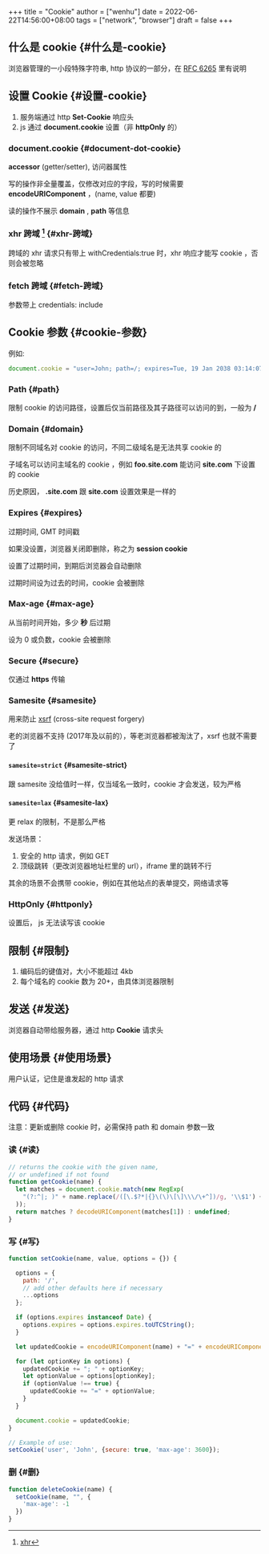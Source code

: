 +++
title = "Cookie"
author = ["wenhu"]
date = 2022-06-22T14:56:00+08:00
tags = ["network", "browser"]
draft = false
+++

## 什么是 cookie {#什么是-cookie}

浏览器管理的一小段特殊字符串, http 协议的一部分，在  [RFC 6265](https://datatracker.ietf.org/doc/html/rfc6265)  里有说明


## 设置 Cookie {#设置-cookie}

1.  服务端通过 http **Set-Cookie** 响应头
2.  js 通过 **document.cookie** 设置（非 **httpOnly** 的）


### document.cookie {#document-dot-cookie}

**accessor** (getter/setter), 访问器属性

写的操作非全量覆盖，仅修改对应的字段，写的时候需要 **encodeURIComponent** ，(name, value 都要)

读的操作不展示 **domain** , **path** 等信息


### xhr 跨域 [^fn:1] {#xhr-跨域}

跨域的 xhr 请求只有带上 withCredentials:true 时，xhr 响应才能写 cookie ，否则会被忽略


### fetch 跨域 {#fetch-跨域}

参数带上 credentials: include


## Cookie 参数 {#cookie-参数}

例如:

```js
document.cookie = "user=John; path=/; expires=Tue, 19 Jan 2038 03:14:07 GMT; domain=.foo.com; max-age=0; secure; samesite=lax; httpOnly"
```


### Path {#path}

限制 cookie 的访问路径，设置后仅当前路径及其子路径可以访问的到，一般为  **/**


### Domain {#domain}

限制不同域名对 cookie 的访问，不同二级域名是无法共享 cookie 的

子域名可以访问主域名的 cookie ，例如 **foo.site.com** 能访问 **site.com** 下设置的 cookie

历史原因， **.site.com**  跟 **site.com** 设置效果是一样的


### Expires {#expires}

过期时间, GMT 时间戳

如果没设置，浏览器关闭即删除，称之为 **session cookie**

设置了过期时间，到期后浏览器会自动删除

过期时间设为过去的时间，cookie 会被删除


### Max-age {#max-age}

从当前时间开始，多少 **秒** 后过期

设为 0 或负数，cookie 会被删除


### Secure {#secure}

仅通过 **https** 传输


### Samesite {#samesite}

用来防止 [xsrf](./csrf) (cross-site request forgery)

老的浏览器不支持 (2017年及以前的），等老浏览器都被淘汰了，xsrf 也就不需要了


#### `samesite=strict` {#samesite-strict}

跟 samesite 没给值时一样，仅当域名一致时，cookie 才会发送，较为严格


#### `samesite=lax` {#samesite-lax}

更 relax 的限制，不是那么严格

发送场景：

1.  安全的 http 请求，例如 GET
2.  顶级跳转（更改浏览器地址栏里的 url），iframe 里的跳转不行

其余的场景不会携带 cookie，例如在其他站点的表单提交，网络请求等


### HttpOnly {#httponly}

设置后， js 无法读写该 cookie


## 限制 {#限制}

1.  编码后的键值对，大小不能超过 4kb
2.  每个域名的 cookie 数为 20+，由具体浏览器限制


## 发送 {#发送}

浏览器自动带给服务器，通过 http **Cookie** 请求头


## 使用场景 {#使用场景}

用户认证，记住是谁发起的 http 请求


## 代码 {#代码}

注意：更新或删除 cookie 时，必需保持 path 和 domain 参数一致


### 读 {#读}

```js
// returns the cookie with the given name,
// or undefined if not found
function getCookie(name) {
  let matches = document.cookie.match(new RegExp(
    "(?:^|; )" + name.replace(/([\.$?*|{}\(\)\[\]\\\/\+^])/g, '\\$1') + "=([^;]*)"
  ));
  return matches ? decodeURIComponent(matches[1]) : undefined;
}
```


### 写 {#写}

```js
function setCookie(name, value, options = {}) {

  options = {
    path: '/',
    // add other defaults here if necessary
    ...options
  };

  if (options.expires instanceof Date) {
    options.expires = options.expires.toUTCString();
  }

  let updatedCookie = encodeURIComponent(name) + "=" + encodeURIComponent(value);

  for (let optionKey in options) {
    updatedCookie += "; " + optionKey;
    let optionValue = options[optionKey];
    if (optionValue !== true) {
      updatedCookie += "=" + optionValue;
    }
  }

  document.cookie = updatedCookie;
}

// Example of use:
setCookie('user', 'John', {secure: true, 'max-age': 3600});
```


### 删 {#删}

```js
function deleteCookie(name) {
  setCookie(name, "", {
    'max-age': -1
  })
}
```

[^fn:1]: [xhr](https://developer.mozilla.org/en-US/docs/Web/API/XMLHttpRequest/withCredentials)